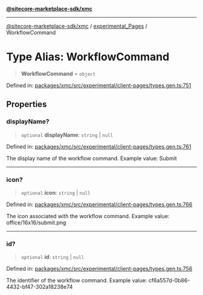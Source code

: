 [**@sitecore-marketplace-sdk/xmc**](../../../../README.md)

***

[@sitecore-marketplace-sdk/xmc](../../../../README.md) / [experimental\_Pages](../README.md) / WorkflowCommand

# Type Alias: WorkflowCommand

> **WorkflowCommand** = `object`

Defined in: [packages/xmc/src/experimental/client-pages/types.gen.ts:751](https://github.com/Sitecore/marketplace-sdk/blob/main/packages/xmc/src/experimental/client-pages/types.gen.ts#L751)

## Properties

### displayName?

> `optional` **displayName**: `string` \| `null`

Defined in: [packages/xmc/src/experimental/client-pages/types.gen.ts:761](https://github.com/Sitecore/marketplace-sdk/blob/main/packages/xmc/src/experimental/client-pages/types.gen.ts#L761)

The display name of the workflow command.
Example value: Submit

***

### icon?

> `optional` **icon**: `string` \| `null`

Defined in: [packages/xmc/src/experimental/client-pages/types.gen.ts:766](https://github.com/Sitecore/marketplace-sdk/blob/main/packages/xmc/src/experimental/client-pages/types.gen.ts#L766)

The icon associated with the workflow command.
Example value: office/16x16/submit.png

***

### id?

> `optional` **id**: `string` \| `null`

Defined in: [packages/xmc/src/experimental/client-pages/types.gen.ts:756](https://github.com/Sitecore/marketplace-sdk/blob/main/packages/xmc/src/experimental/client-pages/types.gen.ts#L756)

The identifier of the workflow command.
Example value: cf6a557d-0b86-4432-bf47-302a18238e74
